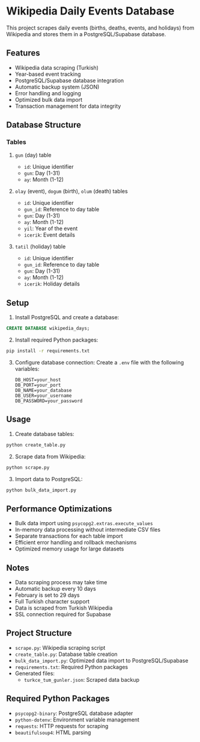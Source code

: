 # Wikipedia Daily Events Database

This project scrapes daily events (births, deaths, events, and holidays) from Wikipedia and stores them in a PostgreSQL/Supabase database.

## Features

- Wikipedia data scraping (Turkish)
- Year-based event tracking
- PostgreSQL/Supabase database integration
- Automatic backup system (JSON)
- Error handling and logging
- Optimized bulk data import
- Transaction management for data integrity

## Database Structure

### Tables

1. `gun` (day) table
   - `id`: Unique identifier
   - `gun`: Day (1-31)
   - `ay`: Month (1-12)

2. `olay` (event), `dogum` (birth), `olum` (death) tables
   - `id`: Unique identifier
   - `gun_id`: Reference to day table
   - `gun`: Day (1-31)
   - `ay`: Month (1-12)
   - `yil`: Year of the event
   - `icerik`: Event details

3. `tatil` (holiday) table
   - `id`: Unique identifier
   - `gun_id`: Reference to day table
   - `gun`: Day (1-31)
   - `ay`: Month (1-12)
   - `icerik`: Holiday details

## Setup

1. Install PostgreSQL and create a database:
```sql
CREATE DATABASE wikipedia_days;
```

2. Install required Python packages:
```bash
pip install -r requirements.txt
```

3. Configure database connection:
   Create a `.env` file with the following variables:
   ```
   DB_HOST=your_host
   DB_PORT=your_port
   DB_NAME=your_database
   DB_USER=your_username
   DB_PASSWORD=your_password
   ```

## Usage

1. Create database tables:
```bash
python create_table.py
```

2. Scrape data from Wikipedia:
```bash
python scrape.py
```

3. Import data to PostgreSQL:
```bash
python bulk_data_import.py
```

## Performance Optimizations

- Bulk data import using `psycopg2.extras.execute_values`
- In-memory data processing without intermediate CSV files
- Separate transactions for each table import
- Efficient error handling and rollback mechanisms
- Optimized memory usage for large datasets

## Notes

- Data scraping process may take time
- Automatic backup every 10 days
- February is set to 29 days
- Full Turkish character support
- Data is scraped from Turkish Wikipedia
- SSL connection required for Supabase

## Project Structure

- `scrape.py`: Wikipedia scraping script
- `create_table.py`: Database table creation
- `bulk_data_import.py`: Optimized data import to PostgreSQL/Supabase
- `requirements.txt`: Required Python packages
- Generated files:
  - `turkce_tum_gunler.json`: Scraped data backup

## Required Python Packages

- `psycopg2-binary`: PostgreSQL database adapter
- `python-dotenv`: Environment variable management
- `requests`: HTTP requests for scraping
- `beautifulsoup4`: HTML parsing 